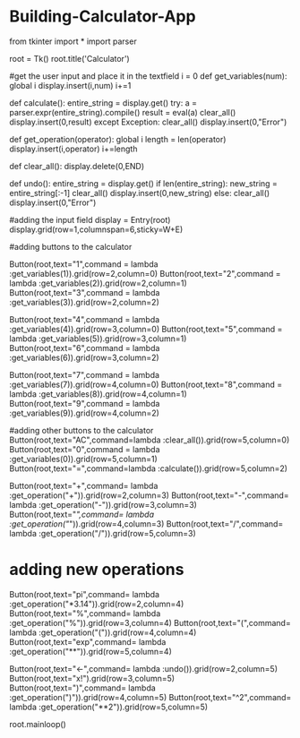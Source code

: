 # Building-Calculator-App
from tkinter import *
import parser
 
root = Tk()
root.title('Calculator')
 
#get the user input and place it in the textfield
i = 0
def get_variables(num):
    global i
    display.insert(i,num)
    i+=1
 
def calculate():
    entire_string = display.get()
    try:
        a = parser.expr(entire_string).compile()
        result = eval(a)
        clear_all()
        display.insert(0,result)
    except Exception:
        clear_all()
        display.insert(0,"Error")
 
def get_operation(operator):
    global i
    length = len(operator)
    display.insert(i,operator)
    i+=length
 
 
def clear_all():
    display.delete(0,END)
 
def undo():
    entire_string = display.get()
    if len(entire_string):
        new_string = entire_string[:-1]
        clear_all()
        display.insert(0,new_string)
    else:
        clear_all()
        display.insert(0,"Error")
 
#adding the input field
display = Entry(root)
display.grid(row=1,columnspan=6,sticky=W+E)
 
#adding buttons to the calculator
 
Button(root,text="1",command = lambda :get_variables(1)).grid(row=2,column=0)
Button(root,text="2",command = lambda :get_variables(2)).grid(row=2,column=1)
Button(root,text="3",command = lambda :get_variables(3)).grid(row=2,column=2)
 
Button(root,text="4",command = lambda :get_variables(4)).grid(row=3,column=0)
Button(root,text="5",command = lambda :get_variables(5)).grid(row=3,column=1)
Button(root,text="6",command = lambda :get_variables(6)).grid(row=3,column=2)
 
Button(root,text="7",command = lambda :get_variables(7)).grid(row=4,column=0)
Button(root,text="8",command = lambda :get_variables(8)).grid(row=4,column=1)
Button(root,text="9",command = lambda :get_variables(9)).grid(row=4,column=2)
 
#adding other buttons to the calculator
Button(root,text="AC",command=lambda :clear_all()).grid(row=5,column=0)
Button(root,text="0",command = lambda :get_variables(0)).grid(row=5,column=1)
Button(root,text="=",command=lambda :calculate()).grid(row=5,column=2)
 
 
Button(root,text="+",command= lambda :get_operation("+")).grid(row=2,column=3)
Button(root,text="-",command= lambda :get_operation("-")).grid(row=3,column=3)
Button(root,text="*",command= lambda :get_operation("*")).grid(row=4,column=3)
Button(root,text="/",command= lambda :get_operation("/")).grid(row=5,column=3)
 
# adding new operations
Button(root,text="pi",command= lambda :get_operation("*3.14")).grid(row=2,column=4)
Button(root,text="%",command= lambda :get_operation("%")).grid(row=3,column=4)
Button(root,text="(",command= lambda :get_operation("(")).grid(row=4,column=4)
Button(root,text="exp",command= lambda :get_operation("**")).grid(row=5,column=4)
 
Button(root,text="<-",command= lambda :undo()).grid(row=2,column=5)
Button(root,text="x!").grid(row=3,column=5)
Button(root,text=")",command= lambda :get_operation(")")).grid(row=4,column=5)
Button(root,text="^2",command= lambda :get_operation("**2")).grid(row=5,column=5)
 
 
root.mainloop()
